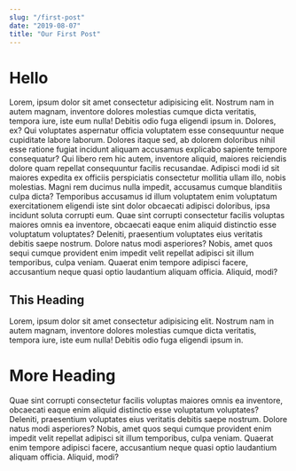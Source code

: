 ```yaml
---
slug: "/first-post"
date: "2019-08-07"
title: "Our First Post"
---
```


# Hello

Lorem, ipsum dolor sit amet consectetur adipisicing elit. Nostrum nam in autem magnam, inventore dolores molestias cumque dicta veritatis, tempora iure, iste eum nulla! Debitis odio fuga eligendi ipsum in.
Dolores, ex? Qui voluptates aspernatur officia voluptatem esse consequuntur neque cupiditate labore laborum. Dolores itaque sed, ab dolorem doloribus nihil esse ratione fugiat incidunt aliquam accusamus explicabo sapiente tempore consequatur?
Qui libero rem hic autem, inventore aliquid, maiores reiciendis dolore quam repellat consequuntur facilis recusandae. Adipisci modi id sit maiores expedita ex officiis perspiciatis consectetur mollitia ullam illo, nobis molestias.
Magni rem ducimus nulla impedit, accusamus cumque blanditiis culpa dicta? Temporibus accusamus id illum voluptatem enim voluptatum exercitationem eligendi iste sint dolor obcaecati adipisci doloribus, ipsa incidunt soluta corrupti eum.
Quae sint corrupti consectetur facilis voluptas maiores omnis ea inventore, obcaecati eaque enim aliquid distinctio esse voluptatum voluptates? Deleniti, praesentium voluptates eius veritatis debitis saepe nostrum. Dolore natus modi asperiores?
Nobis, amet quos sequi cumque provident enim impedit velit repellat adipisci sit illum temporibus, culpa veniam. Quaerat enim tempore adipisci facere, accusantium neque quasi optio laudantium aliquam officia. Aliquid, modi?

## This Heading

Lorem, ipsum dolor sit amet consectetur adipisicing elit. Nostrum nam in autem magnam, inventore dolores molestias cumque dicta veritatis, tempora iure, iste eum nulla! Debitis odio fuga eligendi ipsum in.

# More Heading

Quae sint corrupti consectetur facilis voluptas maiores omnis ea inventore, obcaecati eaque enim aliquid distinctio esse voluptatum voluptates? Deleniti, praesentium voluptates eius veritatis debitis saepe nostrum. Dolore natus modi asperiores?
Nobis, amet quos sequi cumque provident enim impedit velit repellat adipisci sit illum temporibus, culpa veniam. Quaerat enim tempore adipisci facere, accusantium neque quasi optio laudantium aliquam officia. Aliquid, modi?